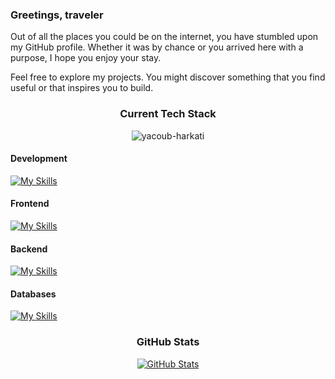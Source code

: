 ### Greetings, traveler

Out of all the places you could be on the internet, you have stumbled upon my GitHub profile. Whether it was by chance or you arrived here with a purpose, I hope you enjoy your stay.

Feel free to explore my projects. You might discover something that you find useful or that inspires you to build.

<div align="center">
    <h3>Current Tech Stack</h3>
    <img src="https://komarev.com/ghpvc/?username=yacoub-harkati&label=Profile%20views&color=242938&style=flat" alt="yacoub-harkati" />
</div>

#### Development
[![My Skills](https://skillicons.dev/icons?i=js,ts,c,py,rust,bash)](https://skillicons.dev)

#### Frontend
[![My Skills](https://skillicons.dev/icons?i=react,nextjs,html,css,sass,tailwind,bootstrap,materialui,redux,webpack,regex)](https://skillicons.dev)

#### Backend
[![My Skills](https://skillicons.dev/icons?i=nodejs,express,graphql,postman,linux)](https://skillicons.dev)

#### Databases
[![My Skills](https://skillicons.dev/icons?i=mongodb,mysql,postgres,firebase,prisma,supabase)](https://skillicons.dev)

<div align="center">
    <h3>GitHub Stats</h3>

[![GitHub Stats](https://myreadme.vercel.app/api/embed/yacoub-harkati?panels=userstatistics,toprepositories,toplanguages,commitgraph)](https://github.com/yacoub-harkati)

</div>
